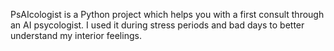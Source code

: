 PsAIcologist is a Python project which helps you with a first consult through an AI psycologist. I used it during stress periods and bad days to better understand my interior feelings.
